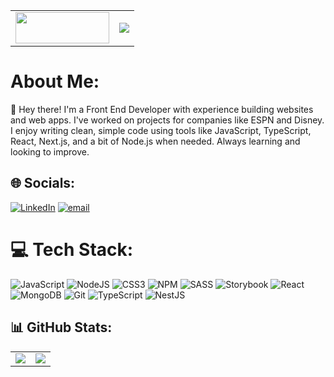 <div align="center">
  <table border="0">
    <tr>
      <td>
        <img height="50" width="150" src="https://www.celio.com/on/demandware.static/-/Library-Sites-celio-shared-library/default/v15fade860e2e234a307ea02c45b8dbd2e0eabe82/images/content/licences/Naruto/Pedito-Naruto-Konoha.png"  />
      </td>
      <td>
        <img src="https://github-readme-stats.vercel.app/api/top-langs/?username=zXAZURIANXz&theme=dark&hide_border=false" />
      </td>
    </tr>
  </table>
</div>


# About Me:
👋 Hey there! I'm a Front End Developer with experience building websites and web apps. I've worked on projects for companies like ESPN and Disney. I enjoy writing clean, simple code using tools like JavaScript, TypeScript, React, Next.js, and a bit of Node.js when needed. Always learning and looking to improve.


## 🌐 Socials:
[![LinkedIn](https://img.shields.io/badge/LinkedIn-%230077B5.svg?logo=linkedin&logoColor=white)](https://linkedin.com/in/https://www.linkedin.com/in/adrian-maturano/) [![email](https://img.shields.io/badge/Email-D14836?logo=gmail&logoColor=white)](mailto:adrianmtno@gmail.com) 

# 💻 Tech Stack:

![JavaScript](https://img.shields.io/badge/javascript-%23323330.svg?style=for-the-badge&logo=javascript&logoColor=%23F7DF1E) ![NodeJS](https://img.shields.io/badge/node.js-6DA55F?style=for-the-badge&logo=node.js&logoColor=white) ![CSS3](https://img.shields.io/badge/css3-%231572B6.svg?style=for-the-badge&logo=css3&logoColor=white) ![NPM](https://img.shields.io/badge/NPM-%23CB3837.svg?style=for-the-badge&logo=npm&logoColor=white) ![SASS](https://img.shields.io/badge/SASS-hotpink.svg?style=for-the-badge&logo=SASS&logoColor=white) ![Storybook](https://img.shields.io/badge/-Storybook-FF4785?style=for-the-badge&logo=storybook&logoColor=white) ![React](https://img.shields.io/badge/react-%2320232a.svg?style=for-the-badge&logo=react&logoColor=%2361DAFB) ![MongoDB](https://img.shields.io/badge/MongoDB-%234ea94b.svg?style=for-the-badge&logo=mongodb&logoColor=white) ![Git](https://img.shields.io/badge/git-%23F05033.svg?style=for-the-badge&logo=git&logoColor=white) ![TypeScript](https://img.shields.io/badge/typescript-%23007ACC.svg?style=for-the-badge&logo=typescript&logoColor=white) ![NestJS](https://img.shields.io/badge/nestjs-%23E0234E.svg?style=for-the-badge&logo=nestjs&logoColor=white)


## 📊 GitHub Stats:

<table>
  <tr>
    <td>
      <img src="https://github-readme-stats.vercel.app/api?username=zXAZURIANXz&theme=dark&hide_border=false&include_all_commits=true&count_private=true" />
    </td>
    <td>
      <img src="https://nirzak-streak-stats.vercel.app/?user=zXAZURIANXz&theme=dark&hide_border=false" />
    </td>
  </tr>
</table>

###

<!-- Proudly created with GPRM ( https://gprm.itsvg.in ) -->
